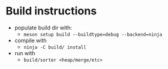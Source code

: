 # Build instructions

- populate build dir with:
  - `meson setup build --buildtype=debug --backend=ninja`
- compile with
  - `ninja -C build/ install`
- run with
  - `build/sorter <heap/merge/etc>`
